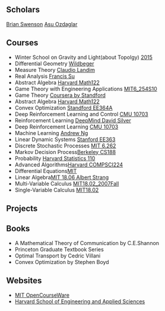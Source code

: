 
## Scholars
[Brian Swenson](scholar.google.com) [Asu Ozdaglar](scholar.google.com)

## Courses
* Winter School on Gravity and Light(about Topolgy) [2015](www.youtube.com)
* Differential Geometry [Wildbeger](www.youtube.com)
* Measure Theory [Claudio Landim](www.youtube.com)
* Real Analysis [Francis Su](www.youtube.com)
* Abstract Algebra [Harvard Math122](www.youtube.com)
* Game Theory with Engineering Applications [MIT6\_254S10](www.google.com)
* Game Theory [Coursera by Standford](www.youtube.com)
* Abstract Algebra [Harvard Math122](www.youtube.com)
* Convex Optimization [Standford EE364A](www.youtube.com)
* Deep Reinforcement Learning and Control [CMU 10703](www.youtube.com)
* Reinforcement Learning [DeepMind David Silver](youtube.com)
* Deep Reinforcement Learning [CMU 10703](ketefvision.github.io)
* Machine Learning [Andrew Ng](www.coursera.com)
* Linear Dynamic Systems [Stanford EE363](www.youtube.com)
* Discrete Stochastic Processes [MIT 6.262](www.youtube.com)
* Markov Decision Process[Berkeley CS188](www.youtube.com)
* Probability [Harvard Statistics 110](www.youtube.com)
* Advanced Algorithms[Harvard COMPSCI224](www.youtube.com)
* Differential Equations[MIT](www.youtube.com)
* Linear Algebra[MIT 18.06 Albert Strang](www.youtube.com) 
* Multi-Variable Calculus [MIT18.02\_2007Fall](youtube.com)
* Single-Variable Calculus [MIT18.02](www.youtube.com)

## Projects

## Books

* A Mathematical Theory of Communication by C.E.Shannon
* Princeton Graduate Textbook Series
* Optimal Transport by Cedric Villani
* Convex Optimization by Stephen Boyd

## Websites

* [MIT OpenCourseWare](https://ocw.mit.edu)
* [Harvard School of Engineering and Applied Sciences](https://seas.harvard.edu)



